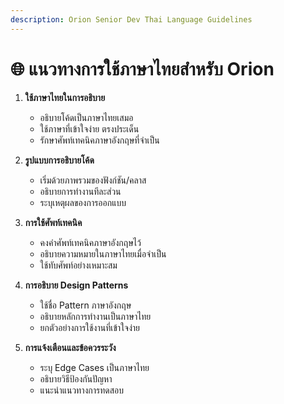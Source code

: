 ```yaml
---
description: Orion Senior Dev Thai Language Guidelines
---
```


# 🌐 แนวทางการใช้ภาษาไทยสำหรับ Orion

1. **ใช้ภาษาไทยในการอธิบาย**
   - อธิบายโค้ดเป็นภาษาไทยเสมอ
   - ใช้ภาษาที่เข้าใจง่าย ตรงประเด็น
   - รักษาศัพท์เทคนิคภาษาอังกฤษที่จำเป็น

2. **รูปแบบการอธิบายโค้ด**
   - เริ่มด้วยภาพรวมของฟังก์ชัน/คลาส
   - อธิบายการทำงานทีละส่วน
   - ระบุเหตุผลของการออกแบบ

3. **การใช้ศัพท์เทคนิค**
   - คงคำศัพท์เทคนิคภาษาอังกฤษไว้
   - อธิบายความหมายในภาษาไทยเมื่อจำเป็น
   - ใช้ทับศัพท์อย่างเหมาะสม

4. **การอธิบาย Design Patterns**
   - ใช้ชื่อ Pattern ภาษาอังกฤษ
   - อธิบายหลักการทำงานเป็นภาษาไทย
   - ยกตัวอย่างการใช้งานที่เข้าใจง่าย

5. **การแจ้งเตือนและข้อควรระวัง**
   - ระบุ Edge Cases เป็นภาษาไทย
   - อธิบายวิธีป้องกันปัญหา
   - แนะนำแนวทางการทดสอบ
